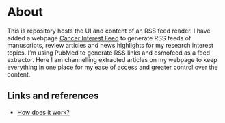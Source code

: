 # About

This is repository hosts the UI and content of an RSS feed reader. I have added a webpage [Cancer Interest Feed](https://macwaneric.github.io/cancer_rss_feed/) to generate RSS feeds of manuscripts, review articles and news highlights for my research interest topics. I’m using PubMed to generate RSS links and osmofeed as a feed extractor. Here I am channelling extracted articles on my webpage to keep everything in one place for my ease of access and greater control over the content.

## Links and references

- [How does it work?](https://github.com/osmoscraft/osmosfeed#osmosfeed)
